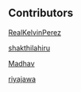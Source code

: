 ## Contributors

[RealKelvinPerez](https://github.com/realkelvinperez)

[shakthilahiru](https://github.com/shakthilahiru)

[Madhav](https://github.com/madhav1928)

[riyajawa](https://github.com/riyajawa)
